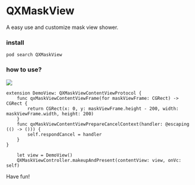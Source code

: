 # QXMaskView
A easy use and customize mask view shower.

### install
```
pod search QXMaskView
```

### how to use?
![](https://github.com/labi3285/QXMaskView/blob/master/screen.png)
```objc
extension DemoView: QXMaskViewContentViewProtocol {
    func qxMaskViewContentViewFrame(for maskViewFrame: CGRect) -> CGRect {
        return CGRect(x: 0, y: maskViewFrame.height - 200, width: maskViewFrame.width, height: 200)
    }
    func qxMaskViewContentViewPrepareCancelContext(handler: @escaping (() -> ())) {
        self.respondCancel = handler
    }
}

```

```objc
    let view = DemoView()
    QXMaskViewController.makeupAndPresent(contentView: view, onVc: self)
```
Have fun!
